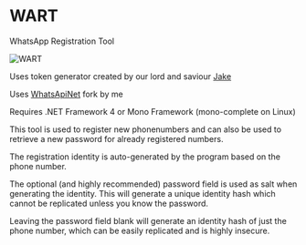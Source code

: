 WART
====

WhatsApp Registration Tool

![WART](https://f.cloud.github.com/assets/1610953/1016583/bfb519ec-0bfd-11e3-8c42-3b44f0014e90.png)

Uses token generator created by our lord and saviour [Jake](https://github.com/dynogic)

Uses [WhatsApiNet](https://github.com/shirioko/WhatsAPINet) fork by me

Requires .NET Framework 4 or Mono Framework (mono-complete on Linux)

This tool is used to register new phonenumbers and can also be used to retrieve a new password for already registered numbers.

The registration identity is auto-generated by the program based on the phone number.

The optional (and highly recommended) password field is used as salt when generating the identity. This will generate a unique identity hash which cannot be replicated unless you know the password.

Leaving the password field blank will generate an identity hash of just the phone number, which can be easily replicated and is highly insecure.

